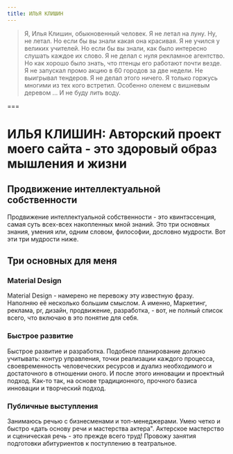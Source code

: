 ```yaml
---
title: ИЛЬЯ КЛИШИН
---
```


> Я, Илья Клишин, обыкновенный человек. Я не летал на луну. Ну, не летал. Но если бы вы знали какая она красивая. Я не учился у великих учителей. Но если бы вы знали, как было интересно слушать каждое их слово. Я не делал с нуля рекламное агентство. Но как хорошо было знать, что птенцы его работают почти везде. Я не запускал промо акцию в 60 городов за две недели. Не выигрывал тендеров. Я не делал этого ничего. Я только горжусь многими из тех кого встретил. Особенно оленем с вишневым деревом ... И не буду лить воду.

===


# ИЛЬЯ КЛИШИН: Авторский проект моего сайта - это здоровый образ мышления и жизни


## Продвижение интеллектуальной собственности

Продвижение интеллектуальной собственности - это квинтэссенция, самая суть всех-всех накопленных мной знаний.
Это три основных знания, умения или, одним словом, философии, дословно мудрости. Вот эти три мудрости ниже.



## Три основных для меня

### Material Design

Material Design - намерено не перевожу эту известную фразу. Наполняю её несколько большим смыслом. А именно, Маркетинг, реклама, pr, дизайн, продвижение, разработка, - вот, не полный список всего, что включаю в это понятие для себя.

### Быстрое развитие

Быстрое развитие и разработка. Подобное планирование должно учитывать: контур управления, точки реализации каждого процесса, своевременность человеческих ресурсов и дуализ необходимого и достаточного в отношении оного. И после этого инновации и проектный подход. Как-то так, на основе традиционного, прочного базиса инновации и творческий подход.

### Публичные выступления

Занимаюсь речью с бизнесменами и топ-менеджерами. Умею четко и быстро «дать основу речи и мастерства актера". Актерское мастерство и сценическая речь - это прежде всего труд! Провожу занятия подготовки абитуриентов к поступлению в театральное.
